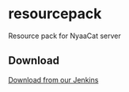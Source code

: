 # resourcepack

Resource pack for NyaaCat server

## Download

[Download from our Jenkins](https://ci.nyaacat.com/job/resourcepacks/job/v3%252lite)
